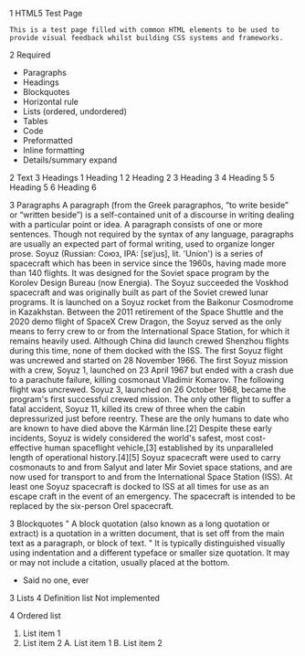 1   HTML5 Test Page

    This is a test page filled with common HTML elements to be used to provide visual feedback whilst building CSS systems and frameworks.

2   Required
-   Paragraphs
-   Headings
-   Blockquotes
-   Horizontal rule
-   Lists (ordered, undordered)
-   Tables
-   Code
-   Preformatted
-   Inline formatting
-   Details/summary expand

2   Text
3   Headings
1   Heading 1
2   Heading 2
3   Heading 3
4   Heading 5
5   Heading 5
6   Heading 6

3   Paragraphs
    A paragraph (from the Greek paragraphos, “to write beside” or “written beside”) is a self-contained unit of a discourse in writing dealing with a particular point or idea. A paragraph consists of one or more sentences. Though not required by the syntax of any language, paragraphs are usually an expected part of formal writing, used to organize longer prose.
    Soyuz (Russian: Союз, IPA: [sɐˈjus], lit. 'Union') is a series of spacecraft which has been in service since the 1960s, having made more than 140 flights. It was designed for the Soviet space program by the Korolev Design Bureau (now Energia). The Soyuz succeeded the Voskhod spacecraft and was originally built as part of the Soviet crewed lunar programs. It is launched on a Soyuz rocket from the Baikonur Cosmodrome in Kazakhstan. Between the 2011 retirement of the Space Shuttle and the 2020 demo flight of SpaceX Crew Dragon, the Soyuz served as the only means to ferry crew to or from the International Space Station, for which it remains heavily used. Although China did launch crewed Shenzhou flights during this time, none of them docked with the ISS.
    The first Soyuz flight was uncrewed and started on 28 November 1966. The first Soyuz mission with a crew, Soyuz 1, launched on 23 April 1967 but ended with a crash due to a parachute failure, killing cosmonaut Vladimir Komarov. The following flight was uncrewed. Soyuz 3, launched on 26 October 1968, became the program's first successful crewed mission. The only other flight to suffer a fatal accident, Soyuz 11, killed its crew of three when the cabin depressurized just before reentry. These are the only humans to date who are known to have died above the Kármán line.[2] Despite these early incidents, Soyuz is widely considered the world's safest, most cost-effective human spaceflight vehicle,[3] established by its unparalleled length of operational history.[4][5] Soyuz spacecraft were used to carry cosmonauts to and from Salyut and later Mir Soviet space stations, and are now used for transport to and from the International Space Station (ISS). At least one Soyuz spacecraft is docked to ISS at all times for use as an escape craft in the event of an emergency. The spacecraft is intended to be replaced by the six-person Orel spacecraft.

3   Blockquotes
"   A block quotation (also known as a long quotation or extract) is a quotation in a written document, that is set off from the main text as a paragraph, or block of text.
"   It is typically distinguished visually using indentation and a different typeface or smaller size quotation. It may or may not include a citation, usually placed at the bottom.
-   Said no one, ever

3   Lists
4   Definition list
    Not implemented

4   Ordered list
1.  List item 1
2.  List item 2
    A.  List item 1
    B.  List item 2

